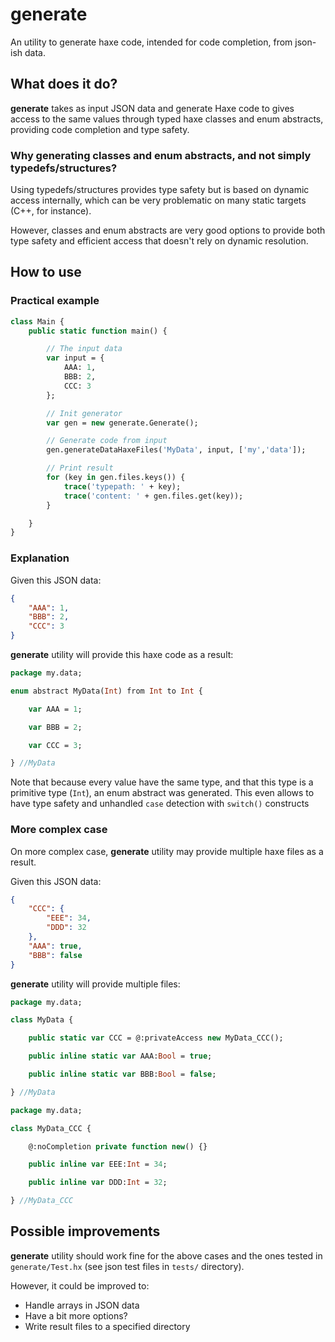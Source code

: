 # generate

An utility to generate haxe code, intended for code completion, from json-ish data.

## What does it do?

**generate** takes as input JSON data and generate Haxe code to gives access to the same values through typed haxe classes and enum abstracts, providing code completion and type safety.

### Why generating classes and enum abstracts, and not simply typedefs/structures?

Using typedefs/structures provides type safety but is based on dynamic access internally, which can be very problematic on many static targets (C++, for instance).

However, classes and enum abstracts are very good options to provide both type safety and efficient access that doesn't rely on dynamic resolution.

## How to use

### Practical example

```haxe
class Main {
    public static function main() {

        // The input data
        var input = {
            AAA: 1,
            BBB: 2,
            CCC: 3
        };

        // Init generator
        var gen = new generate.Generate();

        // Generate code from input
        gen.generateDataHaxeFiles('MyData', input, ['my','data']);

        // Print result
        for (key in gen.files.keys()) {
            trace('typepath: ' + key);
            trace('content: ' + gen.files.get(key));
        }

    }
}
```

### Explanation

Given this JSON data:

```json
{
    "AAA": 1,
    "BBB": 2,
    "CCC": 3
}
```

**generate** utility will provide this haxe code as a result:

```haxe
package my.data;

enum abstract MyData(Int) from Int to Int {

    var AAA = 1;

    var BBB = 2;

    var CCC = 3;

} //MyData
```

Note that because every value have the same type, and that this type is a primitive type (`Int`), an enum abstract was generated. This even allows to have type safety and unhandled `case` detection with `switch()` constructs

### More complex case

On more complex case, **generate** utility may provide multiple haxe files as a result.

Given this JSON data:

```json
{
    "CCC": {
        "EEE": 34,
        "DDD": 32
    },
    "AAA": true,
    "BBB": false
}
```

**generate** utility will provide multiple files:

```haxe
package my.data;

class MyData {

    public static var CCC = @:privateAccess new MyData_CCC();

    public inline static var AAA:Bool = true;

    public inline static var BBB:Bool = false;

} //MyData
```

```haxe
package my.data;

class MyData_CCC {

    @:noCompletion private function new() {}

    public inline var EEE:Int = 34;

    public inline var DDD:Int = 32;

} //MyData_CCC
```

## Possible improvements

**generate** utility should work fine for the above cases and the ones tested in `generate/Test.hx` (see json test files in `tests/` directory).

However, it could be improved to:

- Handle arrays in JSON data
- Have a bit more options?
- Write result files to a specified directory
